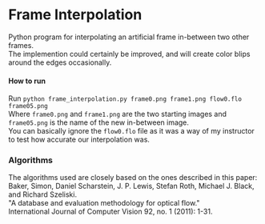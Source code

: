 # Frame Interpolation
Python program for interpolating an artificial frame in-between two other frames. <br>
The implemention could certainly be improved, and will create color blips around the edges occasionally.

#### How to run
Run `python frame_interpolation.py frame0.png frame1.png flow0.flo frame05.png` <br>
Where `frame0.png` and `frame1.png` are the two starting images and `frame05.png` is the name of the new in-between image. <br>
You can basically ignore the `flow0.flo` file as it was a way of my instructor to test how accurate our interpolation was.

### Algorithms
The algorithms used are closely based on the ones described in this paper: <br>
Baker, Simon, Daniel Scharstein, J. P. Lewis, Stefan Roth, Michael J. Black, and Richard Szeliski. <br>
"A database and evaluation methodology for optical flow." <br>
International Journal of Computer Vision 92, no. 1 (2011): 1-31.
